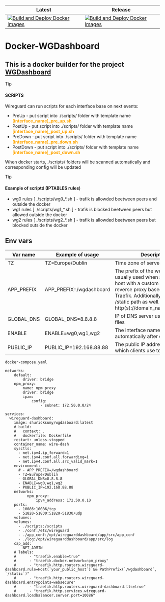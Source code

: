 |Latest|Release|
|---|---|
|[![Build and Deploy Docker Images](https://github.com/shuricksumy/docker-wgdashboard/actions/workflows/docker-image.yml/badge.svg?branch=main)](https://github.com/shuricksumy/docker-wgdashboard/actions/workflows/docker-image.yml)|[![Build and Deploy Docker Images](https://github.com/shuricksumy/docker-wgdashboard/actions/workflows/docker-image.yml/badge.svg?event=release)](https://github.com/shuricksumy/docker-wgdashboard/actions/workflows/docker-image.yml)|


# Docker-WGDashboard

##  This is a docker builder for the project [**WGDashboard**](https://github.com/donaldzou/WGDashboard)

> [!TIP]
> #### SCRIPTS
> Wireguard can run scripts for each interface base on next events:
> - PreUp - put script into ./scripts/ folder with template name **<font style="color:orange">[interface_name]_pre_up.sh</font>**
> - PostUp - put script into ./scripts/ folder with template name **<font style="color:orange">[interface_name]_post_up.sh</font>**
> - PreDown - put script into ./scripts/ folder with template name **<font style="color:orange">[interface_name]_pre_down.sh</font>**
> - PostDown - put script into ./scripts/ folder with template name **<font style="color:orange">[interface_name]_post_down.sh</font>**
> 
> When docker starts, ./scripts/ folders will be scanned automatically and corresponding config will be updated

> [!TIP]
> #### Example of scriptd (IPTABLES rules)
> - wg0 rules [ ./scripts/wg0_*.sh ] - trafik is allowded beetween peers and outside the docker
> - wg1 rules [ ./scripts/wg1_*.sh ] - trafik is blocked beetween peers but allowed outside the docker
> - wg2 rules [ ./scripts/wg2_*.sh ] - trafik is allowded beetween peers but blocked outside the docker

## Env vars
| Var name | Example of usage | Description                                                                                                                                                                                                                     |
|---|----|---------------------------------------------------------------------------------------------------------------------------------------------------------------------------------------------------------------------------------|
| TZ | TZ=Europe/Dublin | Time zone of server                                                                                                                                                                                                             |
| APP_PREFIX| APP_PREFIX=/wgdashboard | The prefix of the web base URL is usually used when accessing a host with a custom path or using reverse proxy based on Nginx or Traefik. Additionally, need to add /static path as well. URL: http(s)://domain_name/app_prefix |
| GLOBAL_DNS | GLOBAL_DNS=8.8.8.8 | IP of DNS server used in config files                                                                                                                                                                                           |
| ENABLE | ENABLE=wg0,wg1,wg2 | The interface names that will start automatically after docker starts                                                                                                                                                           |
| PUBLIC_IP | PUBLIC_IP=192.168.88.88 | The public IP address of server which clients use to connect                                                                                                                                                                    |


`docker-compose.yaml`
```
networks:
    default:
        driver: bridge
    npm_proxy:
        name: npm_proxy
        driver: bridge
        ipam:
            config:
                - subnet: 172.50.0.0/24

services:
  wireguard-dashboard:
    image: shuricksumy/wgdasboard:latest
    # build:
    #   context: .
    #   dockerfile: Dockerfile
    restart: unless-stopped
    container_name: wire-dash
    sysctls:
      - net.ipv4.ip_forward=1
      - net.ipv4.conf.all.forwarding=1
      - net.ipv4.conf.all.src_valid_mark=1
    environment:
      # - APP_PREFIX=/wgdashboard
      - TZ=Europe/Dublin
      - GLOBAL_DNS=8.8.8.8
      - ENABLE=wg0,wg1,wg2
      - PUBLIC_IP=192.168.88.88
    networks:
          npm_proxy:
              ipv4_address: 172.50.0.10
    ports:
      - 10086:10086/tcp
      - 51820-51830:51820-51830/udp
    volumes:
    volumes:
      - ./scripts:/scripts
      - ./conf:/etc/wireguard
      - ./app_conf:/opt/wireguarddashboard/app/src/app_conf
      - ./log:/opt/wireguarddashboard/app/src/log
    cap_add:
      - NET_ADMIN
    # labels:
    #      - "traefik.enable=true"
    #      - "traefik.docker.network=npm_proxy"
    #      - "traefik.http.routers.wireguard-dashboard.rule=Host(`your_public_host`) && PathPrefix(`/wgdashboard`, `/static`)"
    #      - "traefik.http.routers.wireguard-dashboard.entrypoints=websecure"
    #      - "traefik.http.routers.wireguard-dashboard.tls=true"
    #      - "traefik.http.services.wireguard-dashboard.loadbalancer.server.port=10086"
```

